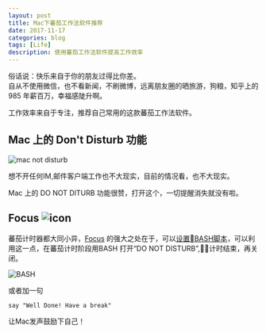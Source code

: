 ```yaml
---
layout: post
title: Mac下蕃茄工作法软件推荐
date: 2017-11-17
categories: blog
tags: [Life]
description: 使用蕃茄工作法软件提高工作效率
---
```


俗话说：快乐来自于你的朋友过得比你差。  
自从不使用微信，也不看新闻，不刷微博，远离朋友圈的晒旅游，狗粮，知乎上的985 年薪百万，幸福感陡升啊。

工作效率来自于专注，推荐自己常用的这款蕃茄工作法软件。


## Mac 上的 Don't Disturb 功能

![mac not disturb](https://ws1.sinaimg.cn/large/006tKfTcgy1fkophdsvrzj30hm0b7gmb.jpg)

想不开任何IM,邮件客户端工作也不大现实，目前的情况看，也不大现实。 

Mac 上的 DO NOT DITURB 功能很赞，打开这个，一切提醒消失就没有啦。


## Focus ![icon](https://heyfocus.com/assets/img/icon_32x32-one@2x.png)

蕃茄计时器都大同小异，[Focus](https://heyfocus.com/) 的强大之处在于，可以[设置BASH脚本](https://heyfocus.com/docs/features/scripting/)，可以利用这一点，在蕃茄计时阶段用BASH 打开“DO NOT DISTURB”,计时结束，再关闭。

![BASH](https://heyfocus.com/assets/img/focus-screenshot-5.png)

或者加一句
```
say "Well Done! Have a break"
```

让Mac发声鼓励下自己！



